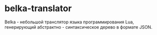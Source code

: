 # belka-translator
Belka - небольшой транслятор языка программирования Lua, генерирующий абстрактно - синтаксическое дерево в формате JSON. 

